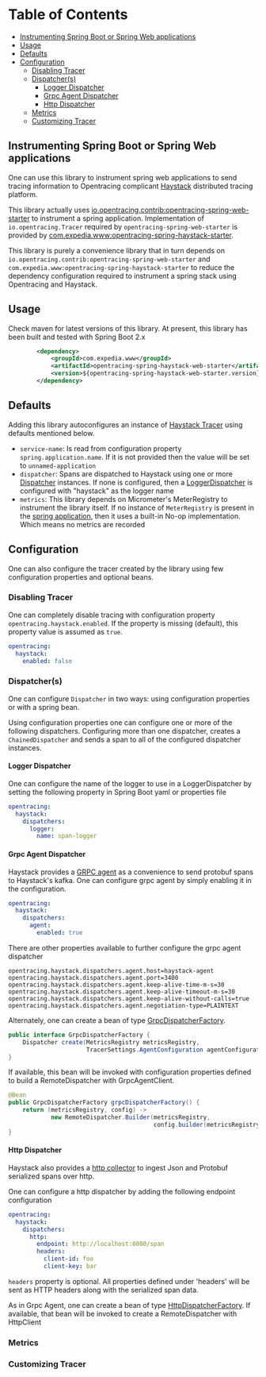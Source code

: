 Table of Contents
=================

* [Instrumenting Spring Boot or Spring Web applications](#instrumenting-spring-boot-or-spring-web-applications)
* [Usage](#usage)
* [Defaults](#defaults)
* [Configuration](#configuration)
   * [Disabling Tracer](#disabling-tracer)
   * [Dispatcher(s)](#dispatchers)
      * [Logger Dispatcher](#logger-dispatcher)
      * [Grpc Agent Dispatcher](#grpc-agent-dispatcher)
      * [Http Dispatcher](#http-dispatcher)
   * [Metrics](#metrics)
   * [Customizing Tracer](#customizing-tracer)


## Instrumenting Spring Boot or Spring Web applications

One can use this library to instrument spring web applications to send tracing information to Opentracing complicant [Haystack](https://expediadotcom.github.io/haystack/) distributed tracing platform. 

This library actually uses [io.opentracing.contrib:opentracing-spring-web-starter](https://github.com/opentracing-contrib/java-spring-web) to instrument a spring application. Implementation of `io.opentracing.Tracer` required by `opentracing-spring-web-starter` is provided by [com.expedia.www:opentracing-spring-haystack-starter](https://github.com/ExpediaDotCom/haystack-client-java/blob/opentracing-spring-haystack-starter/integrations/opentracing-spring-haystack-starter/src/main/java/com/expedia/haystack/opentracing/spring/starter/TracerConfigurer.java).

This library is purely a convenience library that in turn depends on `io.opentracing.contrib:opentracing-spring-web-starter` and `com.expedia.www:opentracing-spring-haystack-starter` to reduce the dependency configuration required to instrument a spring stack using Opentracing and Haystack.

## Usage

Check maven for latest versions of this library. At present, this library has been built and tested with Spring Boot 2.x

```xml
        <dependency>
            <groupId>com.expedia.www</groupId>
            <artifactId>opentracing-spring-haystack-web-starter</artifactId>
            <version>${opentracing-spring-haystack-web-starter.version}</version>
        </dependency>
```

## Defaults

Adding this library autoconfigures an instance of [Haystack Tracer](https://github.com/ExpediaDotCom/haystack-client-java/blob/opentracing-spring-haystack-starter/core/src/main/java/com/expedia/www/haystack/client/Tracer.java) using defaults mentioned below. 

* `service-name`: Is read from configuration property `spring.application.name`. If it is not provided then the value will be set to `unnamed-application`
* `dispatcher`: Spans are dispatched to Haystack using one or more [Dispatcher](https://github.com/ExpediaDotCom/haystack-client-java/blob/opentracing-spring-haystack-starter/core/src/main/java/com/expedia/www/haystack/client/dispatchers/Dispatcher.java) instances. If none is configured, then a [LoggerDispatcher](https://github.com/ExpediaDotCom/haystack-client-java/blob/opentracing-spring-haystack-starter/core/src/main/java/com/expedia/www/haystack/client/dispatchers/LoggerDispatcher.java) is configured with "haystack" as the logger name
* `metrics`: This library depends on Micrometer's MeterRegistry to instrument the library itself. If no instance of `MeterRegistry` is present in the [spring application](https://spring.io/blog/2018/03/16/micrometer-spring-boot-2-s-new-application-metrics-collector#what-do-i-get-out-of-the-box), then it uses a built-in No-op implementation. Which means no metrics are recorded

## Configuration

One can also configure the tracer created by the library using few configuration properties and optional beans.

### Disabling Tracer

One can completely disable tracing with configuration property `opentracing.haystack.enabled`. If the property is missing (default), this property value is assumed as `true`.

```yaml
opentracing:
  haystack:
    enabled: false
```

### Dispatcher(s)

One can configure `Dispatcher` in two ways: using configuration properties or with a spring bean.

Using configuration properties one can configure one or more of the following dispatchers. Configuring more than one dispatcher, creates a `ChainedDispatcher` and sends a span to all of the configured dispatcher instances.

#### Logger Dispatcher

One can configure the name of the logger to use in a LoggerDispatcher by setting the following property in Spring Boot yaml or properties file

```yaml
opentracing:
  haystack:
    dispatchers:
      logger:
        name: span-logger
```

#### Grpc Agent Dispatcher

Haystack provides a [GRPC agent](https://github.com/ExpediaDotCom/haystack-agent) as a convenience to send protobuf spans to Haystack's kafka. One can configure grpc agent by simply enabling it in the configuration. 

```yaml
opentracing:
  haystack:
    dispatchers:
      agent:
        enabled: true
```

There are other properties available to further configure the grpc agent dispatcher

```
opentracing.haystack.dispatchers.agent.host=haystack-agent
opentracing.haystack.dispatchers.agent.port=3400
opentracing.haystack.dispatchers.agent.keep-alive-time-m-s=30
opentracing.haystack.dispatchers.agent.keep-alive-timeout-m-s=30
opentracing.haystack.dispatchers.agent.keep-alive-without-calls=true
opentracing.haystack.dispatchers.agent.negotiation-type=PLAINTEXT
```

Alternately, one can create a bean of type [GrpcDispatcherFactory](https://github.com/ExpediaDotCom/haystack-client-java/blob/opentracing-spring-haystack-starter/integrations/opentracing-spring-haystack-starter/src/main/java/com/expedia/haystack/opentracing/spring/starter/support/GrpcDispatcherFactory.java). 

```java
public interface GrpcDispatcherFactory {
    Dispatcher create(MetricsRegistry metricsRegistry, 
                      TracerSettings.AgentConfiguration agentConfiguration);
}
```

If available, this bean will be invoked with configuration properties defined to build a RemoteDispatcher with GrpcAgentClient.

```java
@Bean
public GrpcDispatcherFactory grpcDispatcherFactory() {
    return (metricsRegistry, config) ->
            new RemoteDispatcher.Builder(metricsRegistry, 
                                         config.builder(metricsRegistry).build()).build();
}
```

#### Http Dispatcher

Haystack also provides a [http collector](https://github.com/ExpediaDotCom/haystack-collector/tree/master/http) to ingest Json and Protobuf serialized spans over http.

One can configure a http dispatcher by adding the following endpoint configuration

```yaml
opentracing:
  haystack:
    dispatchers:
      http:
        endpoint: http://localhost:8080/span
        headers: 
          client-id: foo
          client-key: bar
```

`headers` property is optional. All properties defined under 'headers' will be sent as HTTP headers along with the serialized span data. 

As in Grpc Agent, one can create a bean of type [HttpDispatcherFactory](https://github.com/ExpediaDotCom/haystack-client-java/blob/opentracing-spring-haystack-starter/integrations/opentracing-spring-haystack-starter/src/main/java/com/expedia/haystack/opentracing/spring/starter/support/GrpcDispatcherFactory.java). If available, that bean will be invoked to create a RemoteDispatcher with HttpClient

### Metrics

### Customizing Tracer
